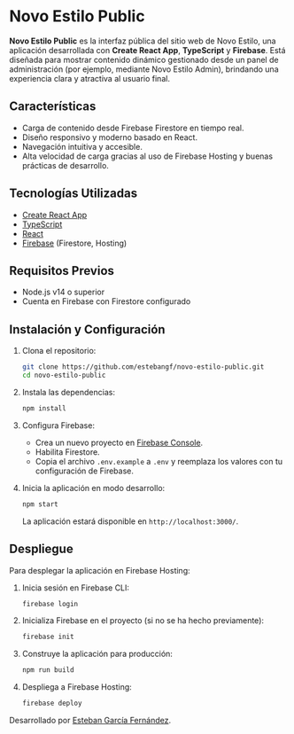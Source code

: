
# Novo Estilo Public

**Novo Estilo Public** es la interfaz pública del sitio web de Novo Estilo, una aplicación desarrollada con **Create React App**, **TypeScript** y **Firebase**. Está diseñada para mostrar contenido dinámico gestionado desde un panel de administración (por ejemplo, mediante Novo Estilo Admin), brindando una experiencia clara y atractiva al usuario final.

## Características

- Carga de contenido desde Firebase Firestore en tiempo real.
- Diseño responsivo y moderno basado en React.
- Navegación intuitiva y accesible.
- Alta velocidad de carga gracias al uso de Firebase Hosting y buenas prácticas de desarrollo.

## Tecnologías Utilizadas

- [Create React App](https://create-react-app.dev/)
- [TypeScript](https://www.typescriptlang.org/)
- [React](https://reactjs.org/)
- [Firebase](https://firebase.google.com/) (Firestore, Hosting)

## Requisitos Previos

- Node.js v14 o superior
- Cuenta en Firebase con Firestore configurado

## Instalación y Configuración

1. Clona el repositorio:

   ```bash
   git clone https://github.com/estebangf/novo-estilo-public.git
   cd novo-estilo-public
   ```

2. Instala las dependencias:

   ```bash
   npm install
   ```

3. Configura Firebase:

   - Crea un nuevo proyecto en [Firebase Console](https://console.firebase.google.com/).
   - Habilita Firestore.
   - Copia el archivo `.env.example` a `.env` y reemplaza los valores con tu configuración de Firebase.

4. Inicia la aplicación en modo desarrollo:

   ```bash
   npm start
   ```

   La aplicación estará disponible en `http://localhost:3000/`.

## Despliegue

Para desplegar la aplicación en Firebase Hosting:

1. Inicia sesión en Firebase CLI:

   ```bash
   firebase login
   ```

2. Inicializa Firebase en el proyecto (si no se ha hecho previamente):

   ```bash
   firebase init
   ```

3. Construye la aplicación para producción:

   ```bash
   npm run build
   ```

4. Despliega a Firebase Hosting:

   ```bash
   firebase deploy
   ```

Desarrollado por [Esteban García Fernández](https://github.com/estebangf).
